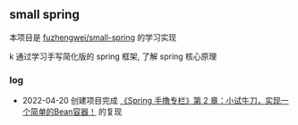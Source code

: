 ## small spring

本项目是 [fuzhengwei/small-spring](https://github.com/fuzhengwei/small-spring) 的学习实现

k
通过学习手写简化版的 spring 框架, 了解 spring 核心原理

### log

* 2022-04-20 创建项目完成 [《Spring 手撸专栏》第 2 章：小试牛刀，实现一个简单的Bean容器！](https://mp.weixin.qq.com/s/fiWX6abSCiUKHAUa-HKg4A) 的复现